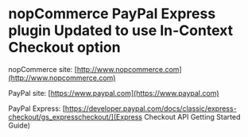 ﻿nopCommerce PayPal Express plugin
 Updated to use In-Context Checkout option
===========

nopCommerce site: [http://www.nopcommerce.com](http://www.nopcommerce.com)

PayPal site: [https://www.paypal.com](https://www.paypal.com)

PayPal Express: [https://developer.paypal.com/docs/classic/express-checkout/gs_expresscheckout/](Express Checkout API Getting Started Guide)
